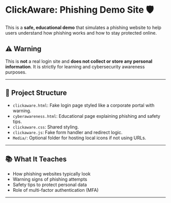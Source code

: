 # ClickAware: Phishing Demo Site 🛡️

This is a **safe, educational demo** that simulates a phishing website to help users understand how phishing works and how to stay protected online.

## ⚠️ Warning

This is **not** a real login site and **does not collect or store any personal information**. It is strictly for learning and cybersecurity awareness purposes.

---

## 📄 Project Structure

- `clickaware.html`: Fake login page styled like a corporate portal with warning.
- `cyberawareness.html`: Educational page explaining phishing and safety tips.
- `clickaware.css`: Shared styling.
- `clickaware.js`: Fake form handler and redirect logic.
- `Media/`: Optional folder for hosting local icons if not using URLs.

---

## 📚 What It Teaches

- How phishing websites typically look
- Warning signs of phishing attempts
- Safety tips to protect personal data
- Role of multi-factor authentication (MFA)

---


